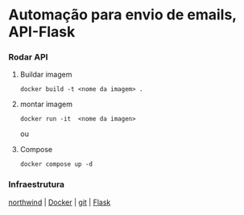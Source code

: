 # Automação para envio de emails, API-Flask

### Rodar API
1. Buildar imagem 
    ```
    docker build -t <nome da imagem> .
    ```
2. montar imagem 
    ```
    docker run -it  <nome da imagen>
    ```

    ou
3. Compose

    ```
    docker compose up -d
    ````



### Infraestrutura
 [northwind](https://github.com/pthom/northwind_psql/blob/master/northwind.sql) | [Docker]() | [git]() | [Flask]()